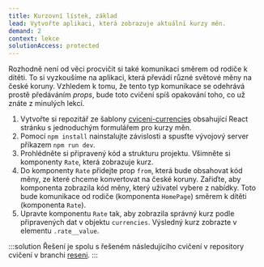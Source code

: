 ```yaml
---
title: Kurzovní lístek, základ
lead: Vytvořte aplikaci, která zobrazuje aktuální kurzy měn.
demand: 2
context: lekce
solutionAccess: protected
---
```


Rozhodně není od věci procvičit si také komunikaci směrem od rodiče k dítěti. To si vyzkoušíme na aplikaci, která převádí různé světové měny na české koruny. Vzhledem k tomu, že tento typ komunikace se odehrává prostě předáváním _props_, bude toto cvičení spíš opakování toho, co už znáte z minulých lekcí.

1. Vytvořte si repozitář ze šablony [cviceni-currencies](https://github.com/Czechitas-podklady-WEB/cviceni-currencies) obsahující React stránku s jednoduchým formulářem pro kurzy měn.
1. Pomocí `npm install` nainstalujte závislosti a spusťte vývojový server příkazem `npm run dev`.
1. Prohlédněte si připravený kód a strukturu projektu. Všimněte si komponenty `Rate`, která zobrazuje kurz.
1. Do komponenty `Rate` přidejte prop `from`, která bude obsahovat kód měny, ze které chceme konvertovat na české koruny. Zařiďte, aby komponenta zobrazila kód měny, který uživatel vybere z nabídky. Toto bude komunikace od rodiče (komponenta `HomePage`) směrem k dítěti (komponenta `Rate`).
1. Upravte komponentu `Rate` tak, aby zobrazila správný kurz podle připravených dat v objektu `currencies`. Výsledný kurz zobrazte v elementu `.rate__value`.

:::solution
Řešení je spolu s řešeném následujícího cvičení v repository cvičení v branchi [reseni](https://github.com/Czechitas-podklady-WEB/cviceni-currencies/tree/reseni).
:::
